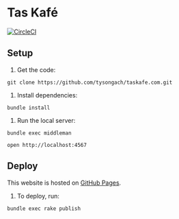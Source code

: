 # Tas Kaf&eacute;

[![CircleCI](https://circleci.com/gh/tysongach/taskafe.com.svg?style=svg)](https://circleci.com/gh/tysongach/taskafe.com)

## Setup

1. Get the code:

  ```
  git clone https://github.com/tysongach/taskafe.com.git
  ```

1. Install dependencies:

  ```
  bundle install
  ```

1. Run the local server:

  ```
  bundle exec middleman
  ```

  ```
  open http://localhost:4567
  ```

## Deploy

This website is hosted on [GitHub Pages].

1. To deploy, run:

  ```
  bundle exec rake publish
  ```

[GitHub Pages]: https://pages.github.com
